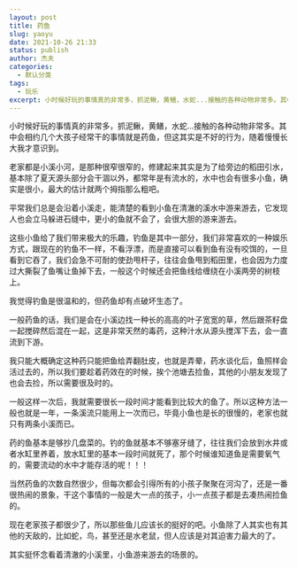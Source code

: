 ```yaml
---
layout: post
title: 药鱼
slug: yaoyu
date: 2021-10-26 21:33
status: publish
author: 杰夫
categories: 
  - 默认分类
tags: 
  - 玩乐
excerpt: 小时候好玩的事情真的非常多，抓泥鳅，黄鳝，水蛇...接触的各种动物非常多。其中会相约几个大孩子经常干的事情就是药鱼，但这其实是不好的行为，随着慢慢长大我才意识到。
---
```


小时候好玩的事情真的非常多，抓泥鳅，黄鳝，水蛇...接触的各种动物非常多。其中会相约几个大孩子经常干的事情就是药鱼，但这其实是不好的行为，随着慢慢长大我才意识到。

老家都是小溪小河，是那种很窄很窄的，修建起来其实是为了给旁边的稻田引水，基本除了夏天源头部分会干涸以外，都常年是有流水的，水中也会有很多小鱼，确实是很小，最大的估计就两个拇指那么粗吧。

平常我们总是会沿着小溪走，能清楚的看到小鱼在清澈的溪水中游来游去，它发现人也会立马躲进石缝中，更小的鱼就不会了，会很大胆的游来游去。

这些小鱼给了我们带来极大的乐趣，钓鱼是其中一部分，我们非常喜欢的一种娱乐方式，跟现在的钓鱼不一样，不看浮漂，而是直接可以看到鱼有没有咬饵的，一旦看到它吞了，我们会急不可耐的使劲甩杆子，往往会鱼甩到稻田里，也会因为力度过大撕裂了鱼嘴让鱼掉下去，一般这个时候还会把鱼线给缠绕在小溪两旁的树枝上。

我觉得钓鱼是很温和的，但药鱼却有点破坏生态了。

一般药鱼的话，我们是会在小溪边找一种长的高高的叶子宽宽的草，然后跟茶籽盘一起搅碎然后混在一起，这是非常天然的毒药，这种汁水从源头搅浑下去，会一直流到下游。

我只能大概确定这种药只能把鱼给弄翻肚皮，也就是弄晕，药水谈化后，鱼照样会活过去的，所以我们要趁着药效在的时候，挨个池塘去捡鱼，其他的小朋友发现了也会去捡，所以需要很及时的。

一般这样一次后，我就需要很长一段时间才能看到比较大的鱼了。所以这种方法一般也就是一年，一条溪流只能用上一次而已，毕竟小鱼也是长的很慢的，老家也就只有两条小溪而已。

药的鱼基本是够抄几盘菜的。钓的鱼就基本不够塞牙缝了，往往我们会放到水井或者水缸里养着，放水缸里的基本一段时间就死了，那个时候谁知道鱼是需要氧气的，需要流动的水中才能存活的呢！！！

当然药鱼的次数自然很少，但每次都会引得所有的小孩子聚聚在河沟了，还是一番很热闹的景象，干这个事情的一般是大一点的孩子，小一点孩子都是去凑热闹捡鱼的。

现在老家孩子都很少了，所以那些鱼儿应该长的挺好的吧。小鱼除了人其实也有其他的天敌的，比如蛇，鸟，甚至还是水老鼠，但人应该是对其迫害力最大的了。

其实挺怀念看着清澈的小溪里，小鱼游来游去的场景的。

